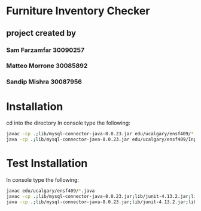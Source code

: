 # Furniture Inventory Checker
## project created by
### Sam Farzamfar 30090257 
### Matteo Morrone 30085892
### Sandip Mishra 30087956

# Installation
cd into the directory 
In console type the following:

```bash
javac -cp .;lib/mysql-connector-java-8.0.23.jar edu/ucalgary/ensf409/*.java
java -cp .;lib/mysql-connector-java-8.0.23.jar edu/ucalgary/ensf409/Input
```
# Test Installation

In console type the following:
```bash
javac edu/ucalgary/ensf409/*.java 
javac -cp .;lib/mysql-connector-java-8.0.23.jar;lib/junit-4.13.2.jar;lib/hamcrest-core-1.3.jar JUnit/FPTest.java
java -cp .;lib/mysql-connector-java-8.0.23.jar;lib/junit-4.13.2.jar;lib/hamcrest-core-1.3.jar org.junit.runner.JUnitCore JUnit.FPTest
```
